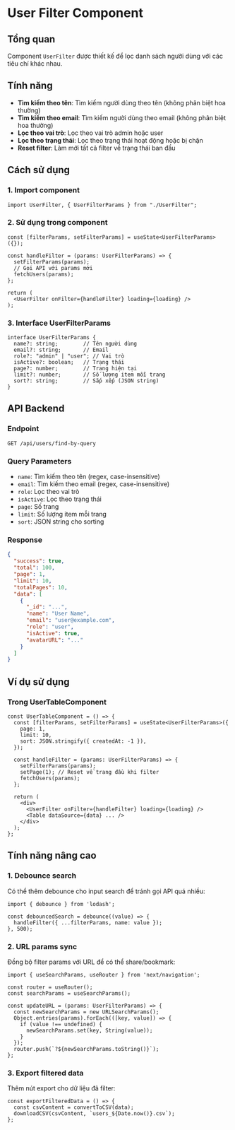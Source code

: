 # User Filter Component

## Tổng quan
Component `UserFilter` được thiết kế để lọc danh sách người dùng với các tiêu chí khác nhau.

## Tính năng
- **Tìm kiếm theo tên**: Tìm kiếm người dùng theo tên (không phân biệt hoa thường)
- **Tìm kiếm theo email**: Tìm kiếm người dùng theo email (không phân biệt hoa thường)
- **Lọc theo vai trò**: Lọc theo vai trò admin hoặc user
- **Lọc theo trạng thái**: Lọc theo trạng thái hoạt động hoặc bị chặn
- **Reset filter**: Làm mới tất cả filter về trạng thái ban đầu

## Cách sử dụng

### 1. Import component
```tsx
import UserFilter, { UserFilterParams } from "./UserFilter";
```

### 2. Sử dụng trong component
```tsx
const [filterParams, setFilterParams] = useState<UserFilterParams>({});

const handleFilter = (params: UserFilterParams) => {
  setFilterParams(params);
  // Gọi API với params mới
  fetchUsers(params);
};

return (
  <UserFilter onFilter={handleFilter} loading={loading} />
);
```

### 3. Interface UserFilterParams
```tsx
interface UserFilterParams {
  name?: string;        // Tên người dùng
  email?: string;       // Email
  role?: "admin" | "user"; // Vai trò
  isActive?: boolean;   // Trạng thái
  page?: number;        // Trang hiện tại
  limit?: number;       // Số lượng item mỗi trang
  sort?: string;        // Sắp xếp (JSON string)
}
```

## API Backend

### Endpoint
```
GET /api/users/find-by-query
```

### Query Parameters
- `name`: Tìm kiếm theo tên (regex, case-insensitive)
- `email`: Tìm kiếm theo email (regex, case-insensitive)
- `role`: Lọc theo vai trò
- `isActive`: Lọc theo trạng thái
- `page`: Số trang
- `limit`: Số lượng item mỗi trang
- `sort`: JSON string cho sorting

### Response
```json
{
  "success": true,
  "total": 100,
  "page": 1,
  "limit": 10,
  "totalPages": 10,
  "data": [
    {
      "_id": "...",
      "name": "User Name",
      "email": "user@example.com",
      "role": "user",
      "isActive": true,
      "avatarURL": "..."
    }
  ]
}
```

## Ví dụ sử dụng

### Trong UserTableComponent
```tsx
const UserTableComponent = () => {
  const [filterParams, setFilterParams] = useState<UserFilterParams>({
    page: 1,
    limit: 10,
    sort: JSON.stringify({ createdAt: -1 }),
  });

  const handleFilter = (params: UserFilterParams) => {
    setFilterParams(params);
    setPage(1); // Reset về trang đầu khi filter
    fetchUsers(params);
  };

  return (
    <div>
      <UserFilter onFilter={handleFilter} loading={loading} />
      <Table dataSource={data} ... />
    </div>
  );
};
```

## Tính năng nâng cao

### 1. Debounce search
Có thể thêm debounce cho input search để tránh gọi API quá nhiều:

```tsx
import { debounce } from 'lodash';

const debouncedSearch = debounce((value) => {
  handleFilter({ ...filterParams, name: value });
}, 500);
```

### 2. URL params sync
Đồng bộ filter params với URL để có thể share/bookmark:

```tsx
import { useSearchParams, useRouter } from 'next/navigation';

const router = useRouter();
const searchParams = useSearchParams();

const updateURL = (params: UserFilterParams) => {
  const newSearchParams = new URLSearchParams();
  Object.entries(params).forEach(([key, value]) => {
    if (value !== undefined) {
      newSearchParams.set(key, String(value));
    }
  });
  router.push(`?${newSearchParams.toString()}`);
};
```

### 3. Export filtered data
Thêm nút export cho dữ liệu đã filter:

```tsx
const exportFilteredData = () => {
  const csvContent = convertToCSV(data);
  downloadCSV(csvContent, `users_${Date.now()}.csv`);
};
``` 